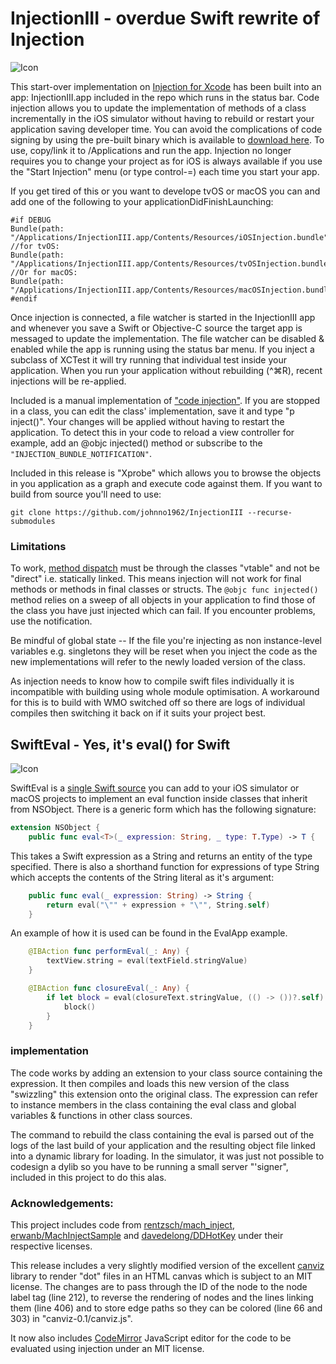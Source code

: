 # InjectionIII - overdue Swift rewrite of Injection

![Icon](http://johnholdsworth.com/Syringe_128.png)

This start-over implementation on [Injection for Xcode](https://github.com/johnno1962/injectionforxcode)
has been built into an app: InjectionIII.app included in the repo which runs in the status bar.
Code injection allows you to update the implementation of methods of a class incrementally
in the iOS simulator without having to rebuild or restart your application saving developer time.
You can avoid the complications of code signing by using the pre-built binary which is available to
[download here](http://johnholdsworth.com/InjectionIII.app.zip). To use, copy/link it to /Applications
and run the app. Injection no longer requires you to change your project as for iOS is always available
if you use the "Start Injection" menu (or type control-=) each time you start your app.

If you get tired of this or you want to develope tvOS or macOS you can and add one of the following
to your applicationDidFinishLaunching:

```
#if DEBUG
Bundle(path: "/Applications/InjectionIII.app/Contents/Resources/iOSInjection.bundle")?.load()
//for tvOS:
Bundle(path: "/Applications/InjectionIII.app/Contents/Resources/tvOSInjection.bundle")?.load()
//Or for macOS:
Bundle(path: "/Applications/InjectionIII.app/Contents/Resources/macOSInjection.bundle")?.load()
#endif
```

Once injection is connected, a file watcher is started in the InjectionIII app and whenever
you save a Swift or Objective-C source the target app is messaged to update the implementation.
The file watcher can be disabled & enabled while the app is running using the status bar menu.
If you inject a subclass of XCTest it will try running that individual test inside your application.
When you run your application without rebuilding (^⌘R), recent injections will be re-applied.

Included is a manual implementation of ["code injection"](InjectionBundle/SwiftInjection.swift).
If you are stopped in a class, you can edit the class' implementation, save it and type
"p inject()". Your changes will be applied without having to restart the application.
To detect this in your code to reload a view controller for example, add an @objc
injected() method or subscribe to the `"INJECTION_BUNDLE_NOTIFICATION"`.

Included in this release is "Xprobe" which allows you to browse the objects in
you application as a graph and execute code against them. If you want to build
from source you'll need to use:

    git clone https://github.com/johnno1962/InjectionIII --recurse-submodules

### Limitations

To work, [method dispatch](https://www.raizlabs.com/dev/2016/12/swift-method-dispatch/)
must be through the classes "vtable" and not be "direct" i.e. statically linked. This means
injection will not work for final methods or methods in final classes or structs. The `@objc
func injected()` method relies on a sweep of all objects in your application to find those of
the class you have just injected which can fail. If you encounter problems, use the notification.

Be mindful of global state -- If the file you're injecting as non instance-level variables e.g. singletons
they will be reset when you inject the code as the new implementations will refer to the newly loaded
version of the class.

As injection needs to know how to compile swift files individually it is incompatible with building using
whole module optimisation. A workaround for this is to build with WMO switched off so there are
logs of individual compiles then switching it back on if it suits your project best.

## SwiftEval - Yes, it's eval() for Swift

![Icon](https://courses.cs.washington.edu/courses/cse190m/10su/lectures/slides/images/drevil.png)

SwiftEval is a [single Swift source](InjectionBundle/SwiftEval.swift) you can add to your iOS simulator
or macOS projects to implement an eval function inside classes that inherit from NSObject.
There is a generic form which has the following signature:

```Swift
extension NSObject {
	public func eval<T>(_ expression: String, _ type: T.Type) -> T {
```

This takes a Swift expression as a String and returns an entity of the type specified.
There is also a shorthand function for expressions of type String which accepts the
contents of the String literal as it's argument:

```Swift
	public func eval(_ expression: String) -> String {
	    return eval("\"" + expression + "\"", String.self)
	}
```

An example of how it is used can be found in the EvalApp example.

```Swift
    @IBAction func performEval(_: Any) {
        textView.string = eval(textField.stringValue)
    }

    @IBAction func closureEval(_: Any) {
        if let block = eval(closureText.stringValue, (() -> ())?.self) {
            block()
        }
    }
```

### implementation

The code works by adding an extension to your class source containing the expression.
It then compiles and loads this new version of the class "swizzling" this extension onto
the original class. The expression can refer to instance members in the class containing
the eval class and global variables & functions  in other class sources.

The command to rebuild the class containing the eval is parsed out of the logs of the last
build of your application and the resulting object file linked into a dynamic library for
loading. In the simulator, it was just not possible to codesign a dylib so you have to
be running a small server "'signer", included in this project to do this alas.

### Acknowledgements:

This project includes code from [rentzsch/mach_inject](https://github.com/rentzsch/mach_inject),
[erwanb/MachInjectSample](https://github.com/erwanb/MachInjectSample) and
[davedelong/DDHotKey](https://github.com/davedelong/DDHotKey) under their
respective licenses.

This release includes a very slightly modified version of the excellent
[canviz](https://code.google.com/p/canviz/) library to render "dot" files
in an HTML canvas which is subject to an MIT license. The changes are to pass
through the ID of the node to the node label tag (line 212), to reverse
the rendering of nodes and the lines linking them (line 406) and to
store edge paths so they can be colored (line 66 and 303) in "canviz-0.1/canviz.js".

It now also includes [CodeMirror](http://codemirror.net/) JavaScript editor
for the code to be evaluated using injection under an MIT license.
